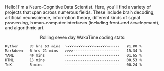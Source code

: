 Hello! I'm a Neuro-Cognitive Data Scientist. Here, you'll find a variety of projects that span across numerous fields. These include brain decoding, artificial neuroscience, information theory, different kinds of signal processing, human-computer interfaces (including front-end development), and algorithmic art. 

<p align="center">Rolling seven day WakaTime coding stats:</p>
<!--START_SECTION:waka-->

```txt
Python     33 hrs 53 mins  >>>>>>>>>>>>>>>>>>>>-----   81.80 %
Markdown   6 hrs 21 mins   >>>>---------------------   15.34 %
YAML       40 mins         -------------------------   01.65 %
HTML       13 mins         -------------------------   00.53 %
TeX        5 mins          -------------------------   00.24 %
```

<!--END_SECTION:waka-->
